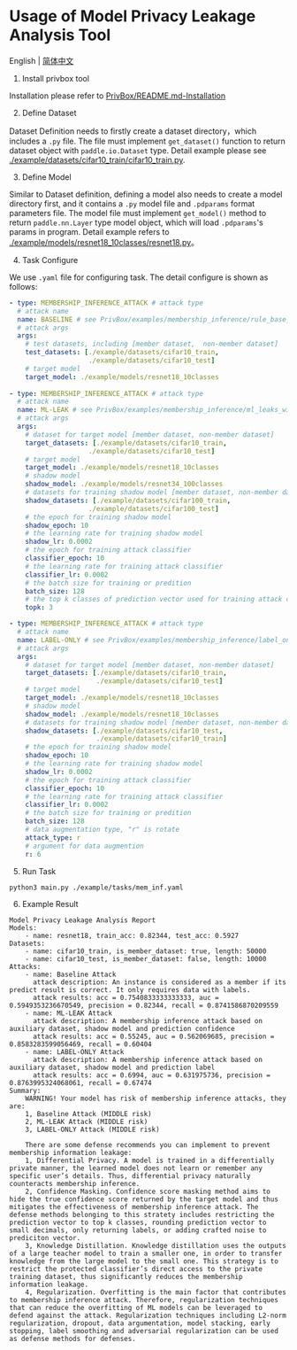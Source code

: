 # Usage of Model Privacy Leakage Analysis Tool
English | [简体中文](./README_cn.md)

1. Install privbox tool
   
Installation please refer to [PrivBox/README.md-Installation](../../PrivBox/README.md###Installation)

2. Define Dataset

Dataset Definition needs to firstly create a dataset directory，which includes a `.py` file. The file must implement `get_dataset()` function to return dataset object with `paddle.io.Dataset` type. Detail example please see [./example/datasets/cifar10_train/cifar10_train.py](./example/datasets/cifar10_train/cifar10_train.py).

3. Define Model

Similar to Dataset definition, defining a model also needs to create a model directory first, and it contains a `.py` model file and `.pdparams` format parameters file. The model file must implement `get_model()` method to return `paddle.nn.Layer` type model object, which will load `.pdparams`'s params in program. Detail example refers to [./example/models/resnet18_10classes/resnet18.py](./example/models/resnet18_10classes/resnet18.py)。

4. Task Configure
   
We use `.yaml` file for configuring task. The detail configure is shown as follows:
```yaml
- type: MEMBERSHIP_INFERENCE_ATTACK # attack type
  # attack name
  name: BASELINE # see PrivBox/examples/membership_inference/rule_base_with_cifar10/README.md for detail
  # attack args
  args:           
    # test datasets, including [member dataset,  non-member dataset]
    test_datasets: [./example/datasets/cifar10_train,
                    ./example/datasets/cifar10_test]
    # target model
    target_model: ./example/models/resnet18_10classes
    
- type: MEMBERSHIP_INFERENCE_ATTACK # attack type
  # attack name
  name: ML-LEAK # see PrivBox/examples/membership_inference/ml_leaks_with_cifar10_cifar100/README.md for detail
  # attack args
  args:           
    # dataset for target model [member dataset, non-member dataset]
    target_datasets: [./example/datasets/cifar10_train,
                    ./example/datasets/cifar10_test]
    # target model
    target_model: ./example/models/resnet18_10classes
    # shadow model
    shadow_model: ./example/models/resnet34_100classes
    # datasets for training shadow model [member dataset, non-member dataset]
    shadow_datasets: [./example/datasets/cifar100_train,
                    ./example/datasets/cifar100_test]
    # the epoch for training shadow model
    shadow_epoch: 10
    # the learning rate for training shadow model
    shadow_lr: 0.0002
    # the epoch for training attack classifier
    classifier_epoch: 10
    # the learning rate for training attack classifier
    classifier_lr: 0.0002
    # the batch size for training or predition
    batch_size: 128
    # the top k classes of prediction vector used for training attack classifier
    topk: 3

- type: MEMBERSHIP_INFERENCE_ATTACK # attack type
  # attack name
  name: LABEL-ONLY # see PrivBox/examples/membership_inference/label_only_with_cifar10/README_cn.md for detail
  # attack args
  args:           
    # dataset for target model [member dataset, non-member dataset]
    target_datasets: [./example/datasets/cifar10_train,
                      ./example/datasets/cifar10_test]
    # target model
    target_model: ./example/models/resnet18_10classes
    # shadow model
    shadow_model: ./example/models/resnet18_10classes
    # datasets for training shadow model [member dataset, non-member dataset]
    shadow_datasets: [./example/datasets/cifar10_test,
                      ./example/datasets/cifar10_train]
    # the epoch for training shadow model
    shadow_epoch: 10
    # the learning rate for training shadow model
    shadow_lr: 0.0002
    # the epoch for training attack classifier
    classifier_epoch: 10
    # the learning rate for training attack classifier
    classifier_lr: 0.0002
    # the batch size for training or predition
    batch_size: 128
    # data augmentation type, "r" is rotate
    attack_type: r
    # argument for data augmention
    r: 6

```

5. Run Task

```shell
python3 main.py ./example/tasks/mem_inf.yaml
```

6. Example Result

```
Model Privacy Leakage Analysis Report
Models:
	- name: resnet18, train_acc: 0.82344, test_acc: 0.5927
Datasets:
	- name: cifar10_train, is_member_dataset: true, length: 50000
	- name: cifar10_test, is_member_dataset: false, length: 10000
Attacks:
	- name: Baseline Attack
	  attack description: An instance is considered as a member if its predict result is correct. It only requires data with labels.
	  attack results: acc = 0.7540833333333333, auc = 0.5949353236670549, precision = 0.82344, recall = 0.8741586870209559
	- name: ML-LEAK Attack
	  attack description: A membership inference attack based on auxiliary dataset, shadow model and prediction confidence
	  attack results: acc = 0.55245, auc = 0.562069685, precision = 0.8583283599056469, recall = 0.60404
	- name: LABEL-ONLY Attack
	  attack description: A membership inference attack based on auxiliary dataset, shadow model and prediction label
	  attack results: acc = 0.6994, auc = 0.631975736, precision = 0.8763995324068061, recall = 0.67474
Summary:
	WARNING! Your model has risk of membership inference attacks, they are: 
	1, Baseline Attack (MIDDLE risk)
	2, ML-LEAK Attack (MIDDLE risk)
	3, LABEL-ONLY Attack (MIDDLE risk)

	There are some defense recommends you can implement to prevent membership information leakage:
	1, Differential Privacy. A model is trained in a differentially private manner, the learned model does not learn or remember any specific user’s details. Thus, differential privacy naturally counteracts membership inference.
	2, Confidence Masking. Confidence score masking method aims to hide the true confidence score returned by the target model and thus mitigates the effectiveness of membership inference attack. The defense methods belonging to this stratety includes restricting the prediction vector to top k classes, rounding prediction vector to small decimals, only returning labels, or adding crafted noise to prediciton vector.
	3, Knowledge Distillation. Knowledge distillation uses the outputs of a large teacher model to train a smaller one, in order to transfer knowledge from the large model to the small one. This strategy is to restrict the protected classifier’s direct access to the private training dataset, thus significantly reduces the membership information leakage.
	4, Regularization. Overfitting is the main factor that contributes to membership inference attack. Therefore, regularization techniques that can reduce the overfitting of ML models can be leveraged to defend against the attack. Regularization techniques including L2-norm regularization, dropout, data argumentation, model stacking, early stopping, label smoothing and adversarial regularization can be used as defense methods for defenses.
```
